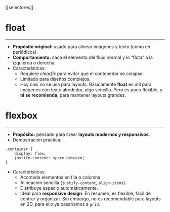[[selectores]]
# float
---
- **Propósito original:** usado para alinear imágenes y texto (como en periódicos).
-  **Comportamiento:** saca el elemento del flujo normal y lo “flota” a la izquierda o derecha.
-  Características:
	-  Requiere _clearfix_ para evitar que el contenedor se colapse.
	-  Limitado para diseños complejos.
	-  Hoy casi no se usa para layouts.
	Básicamente **float** es útil para imágenes con texto alrededor, algo sencillo. Pero es poco flexible, y **ni se recomienda**, para mantener layouts grandes.
# flexbox
---
-  **Propósito:** pensado para crear **layouts modernos y responsivos**.
-  Demostración práctica:
```
.container {
	display: flex;
	justify-content: space-between; 
}
```
-  Características:
	-  Acomoda elementos en fila o columna.
	-  Alineación sencilla (`justify-content`, `align-items`).
	-  Distribuye espacio automáticamente.
	-  Ideal para **responsive design**.
	En resumen, es flexible, fácil de centrar y organizar. Sin embargo, no es recomendable para layouts en 2D, para ello ya pasaríamos a `grid`.